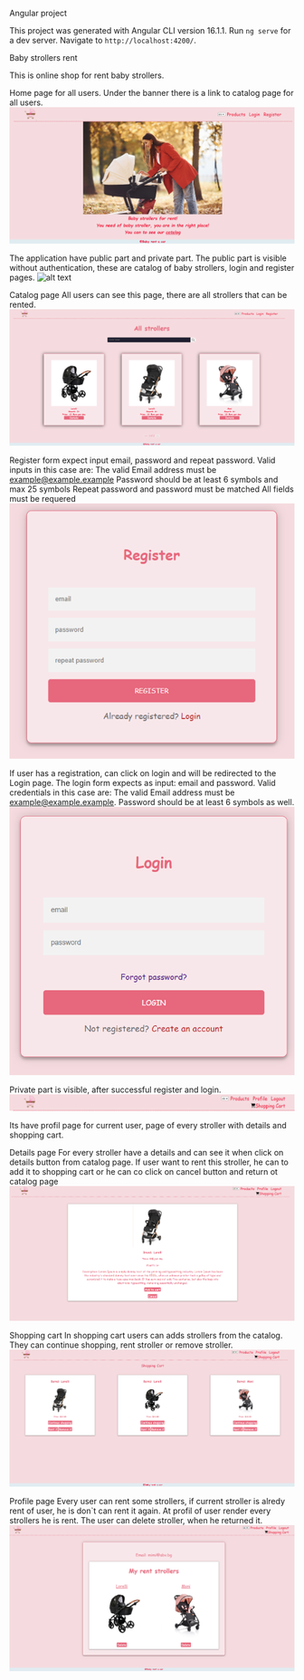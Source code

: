 Angular project

This project was generated with Angular CLI version 16.1.1.
Run `ng serve` for a dev server. Navigate to `http://localhost:4200/`.



Baby strollers rent

This is online shop for rent baby strollers.

Home page for all users. Under the banner there is a link to catalog page for all users.
![alt text](home.png)

The application have public part and private part. 
The public part is visible without authentication, these are catalog of baby strollers, login and register pages.
![alt text](nav2-1.png)

Catalog page
All users can see this page, there are all strollers that can be rented.
![alt text](catalog.png)

Register form expect input email, password and repeat password. Valid inputs in this case are:
The valid Email address must be example@example.example
Password should be at least 6 symbols and max 25 symbols
Repeat password and password must be matched
All fields must be requered
![alt text](register.png)

If user has a registration, can click on login and will be 
redirected to the Login page. The login form expects as input: email and password. Valid credentials in this case are:
The valid Email address must be example@example.example.
Password should be at least 6 symbols as well.
![alt text](login.png)
 
Private part is visible, after successful register and login.
![alt text](nav.png)

Its have profil page for current user, page of every stroller with details and shopping cart.

Details page
For every stroller have a details and can see it when click on details button from catalog page. If user want to rent this stroller, he can to add it to shopping cart or he can co click on cancel button and return ot catalog page
![alt text](deails.png)

Shopping cart
In shopping cart users can adds strollers from the catalog. They can continue shopping, rent stroller or remove stroller.
![alt text](<shopping cart.png>)

Profile page
Every user can rent some strollers, if current stroller is alredy rent of user, he is don`t can rent it again. At profil of user render every strollers he is rent. The user can delete stroller, when he returned it.
![alt text](profile.png)

